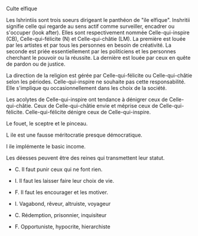 Culte elfique 

Les Ishrintiis sont trois soeurs dirigeant le panthéon de "ile elfique". Inshritii signifie celle qui regarde au sens actif comme surveiller, encadrer ou s'occuper (look after). Elles sont respectivement nommée Celle-qui-inspire (CB), Celle-qui-félicite (N) et Celle-qui-châtie (LM). La première est louée par les artistes et par tous les personnes en besoin de créativité. La seconde est priée essentiellement par les politiciens et les personnes cherchant le pouvoir ou la réussite. La dernière est louée par ceux en quête de pardon ou de justice. 

La direction de la religion est gérée par Celle-qui-félicite ou Celle-qui-châtie selon les périodes. Celle-qui-inspire ne souhaite pas cette responsabilité. Elle s'implique qu occasionnellement dans les choix de la société. 

Les acolytes de Celle-qui-inspire ont tendance à dénigrer ceux de Celle-qui-châtie. Ceux de Celle-qui-châtie envie et méprise ceux de Celle-qui-félicite. Celle-qui-félicite dénigre ceux de Celle-qui-inspire. 

Le fouet, le sceptre et le pinceau. 

L ile est une fausse méritocratie presque démocratique. 

I ile implémente le basic income. 

Les déesses peuvent être des reines qui transmettent leur statut. 

* C. Il faut punir ceux qui ne font rien.  
* I. Il faut les laisser faire leur choix de vie. 
* F. Il faut les encourager et les motiver. 

* I. Vagabond, rêveur, altruiste, voyageur 
* C. Rédemption, prisonnier, inquisiteur  
* F. Opportuniste, hypocrite, hierarchiste
